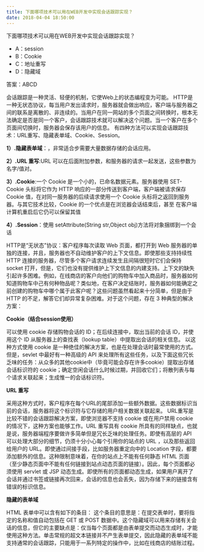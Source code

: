 ```yaml
---
title: 下面哪项技术可以用在WEB开发中实现会话跟踪实现？
date: 2018-04-04 18:50:00
---
```


下面哪项技术可以用在WEB开发中实现会话跟踪实现？

- A：session
- B：Cookie
- C：地址重写
- D：隐藏域

答案：ABCD

会话跟踪是一种灵活、轻便的机制，它使Web上的状态编程变为可能。 
HTTP是一种无状态协议，每当用户发出请求时，服务器就会做出响应，客户端与服务器之间的联系是离散的、非连续的。当用户在同一网站的多个页面之间转换时，根本无法确定是否是同一个客户，会话跟踪技术就可以解决这个问题。当一个客户在多个页面间切换时，服务器会保存该用户的信息。 
有四种方法可以实现会话跟踪技术：URL重写、隐藏表单域、Cookie、Session。 

**1）.隐藏表单域**：，非常适合步需要大量数据存储的会话应用。
 
**2）.URL 重写**:URL 可以在后面附加参数，和服务器的请求一起发送，这些参数为名字/值对。 

**3）.Cookie**:一个 Cookie 是一个小的，已命名数据元素。服务器使用 SET-Cookie 头标将它作为 HTTP 
响应的一部分传送到客户端，客户端被请求保存 Cookie 值，在对同一服务器的后续请求使用一个 
Cookie 头标将之返回到服务器。与其它技术比较，Cookie 的一个优点是在浏览器会话结束后，甚至 
在客户端计算机重启后它仍可以保留其值 

**4）.Session**：使用 setAttribute(String str,Object obj)方法将对象捆绑到一个会话

HTTP是“无状态”协议：客户程序每次读取 Web 页面，都打开到 Web 服务器的单独的连接，并且，服务器也不自动维护客户的上下文信息。即使那些支持持续性 HTTP 连接的服务器，尽管多个客户请求连续发生且间隔很短时它们会保持 socket 打开，但是，它们也没有提供维护上下文信息的内建支持。上下文的缺失引起许多困难。例如，在线商店的客户向他们的购物车中加入商品时，服务器如何知道购物车中己有何种物品呢？类似地，在客户决定结账时，服务器如何能确定之前创建的购物车中哪个属于此客户呢？这些问题虽然看起来十分简单，但是由于 HTTP 的不足，解答它们却异常复杂困难。对于这个问题，存在 3 种典型的解决方案： 

**Cookie（结合session使用）** 

可以使用 cookie 存储购物会话的 ID；在后续连接中，取出当前的会话 ID，并使用这个 ID 从服务器上的查找表（lookup table）中提取出会话的相关信息。 以这种方式使用 cookie 是一种绝佳的解决方案，也是在处理会话时最常使用的方式。但是，sevlet 中最好有一种高级的 API 来处理所有这些任务，以及下面这些冗长乏味的任务：从众多的其他cookie中（毕竟可能会存在许多cookie）提取出存储会话标识符的 cookie；确定空闲会话什么时候过期，并回收它们；将散列表与每个请求关联起来；生成惟一的会话标识符。 

**URL 重写** 

采用这种方式时，客户程序在每个URL的尾部添加一些额外数据。这些数据标识当前的会话，服务器将这个标识符与它存储的用户相关数据关联起来。 URL重写是比较不错的会话跟踪解决方案，即使浏览器不支持 cookie 或在用户禁用 cookie 的情况下，这种方案也能够工作。URL 重写具有 cookie 所具有的同样缺点，也就是说，服务器端程序要做许多简单但是冗长乏味的处理任务。即使有高层的 API 可以处理大部分的细节，仍须十分小心每个引用你的站点的 URL ，以及那些返回给用户的 URL。即使通过间接手段，比如服务器重定向中的 Location 字段，都要添加额外的信息。这种限制意味着，在你的站点上不能有任何静态 HTML 页面（至少静态页面中不能有任何链接到站点动态页面的链接）。因此，每个页面都必须使用 servlet 或 JSP 动态生成。即使所有的页面都动态生成，如果用户离开了会话并通过书签或链接再次回来，会话的信息也会丢失，因为存储下来的链接含有错误的标识信息。 

**隐藏的表单域** 

HTML 表单中可以含有如下的条目： 
这个条目的意思是：在提交表单时，要将指定的名称和值自动包括在 GET 或 POST 数据中。这个隐藏域可以用来存储有关会话的信息，但它的主要缺点是：仅当每个页面都是由表单提交而动态生成时，才能使用这种方法。单击常规的超文本链接并不产生表单提交，因此隐藏的表单域不能支持通常的会话跟踪，只能用于一系列特定的操作中，比如在线商店的结账过程。